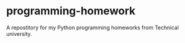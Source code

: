 # programming-homework
A repostitory for my Python programming homeworks from Technical university.
